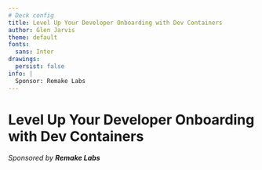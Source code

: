 ```yaml
---
# Deck config
title: Level Up Your Developer Onboarding with Dev Containers
author: Glen Jarvis
theme: default
fonts:
  sans: Inter
drawings:
  persist: false
info: |
  Sponsor: Remake Labs
---
```


# Level Up Your Developer Onboarding<br/>with Dev Containers

_Sponsored by **Remake Labs**_

<!--
Presenter Notes (Slide 1 - Cover)
- Thank you, Eric.
- I would like to start by thanking Remake Labs for sponsoring this Tech Talk
- My name is Glen Jarvis and today, I will show you how to use Dev Containers
- to onboard your new developers in minutes.
-->
